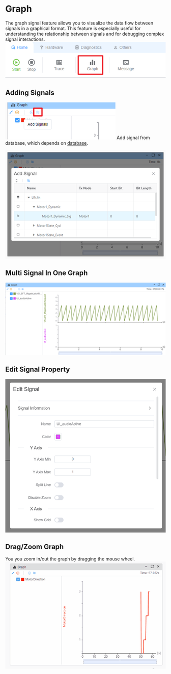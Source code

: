 # Graph

The graph signal feature allows you to visualize the data flow between signals in a graphical format. This feature is especially useful for understanding the relationship between signals and for debugging complex signal interactions.
![alt text](image.png)


## Adding Signals
![alt text](image-1.png)
Add signal from database, which depends on [database](./../database.md).

![alt text](image-2.png)

## Multi Signal In One Graph
![alt text](image-3.png)

## Edit Signal Property
![alt text](image-4.png)

## Drag/Zoom Graph
You you zoom in/out the graph by dragging the mouse wheel.
![alt text](graph.gif)
